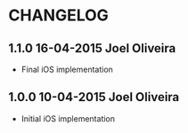 # CHANGELOG

## 1.1.0   16-04-2015 Joel Oliveira
- Final iOS implementation
## 1.0.0   10-04-2015 Joel Oliveira
- Initial iOS implementation